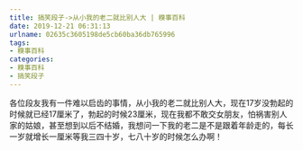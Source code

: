 ```yaml
---
title: 搞笑段子->从小我的老二就比别人大 | 糗事百科
date: 2019-12-21 06:31:13
urlname: 02635c3605198de5cb60ba36db765996
tags: 
- 糗事百科
categories:
- 糗事百科
- 搞笑段子
---
```

各位段友我有一件难以启齿的事情，从小我的老二就比别人大，现在17岁没勃起的时候就已经17厘米了，勃起的时候23厘米，现在我都不敢交女朋友，怕祸害别人家的姑娘，甚至想到以后不结婚，我想问一下我的老二是不是跟着年龄走的，每长一岁就增长一厘米等我三四十岁，七八十岁的时候怎么办啊！


